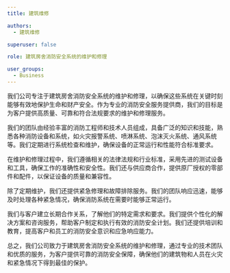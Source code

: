 ```yaml
---
title: 建筑维修

authors:
  - 建筑维修

superuser: false

role: 建筑房舍消防安全系统的维护和修理

user_groups:
  - Business
---
```


我们公司专注于建筑房舍消防安全系统的维护和修理，以确保这些系统在关键时刻能够有效地保护生命和财产安全。作为专业的消防安全服务提供商，我们的目标是为客户提供高质量、可靠和符合法规要求的维护和修理服务。
 
我们的团队由经验丰富的消防工程师和技术人员组成，具备广泛的知识和技能，熟悉各种消防设备和系统，如火灾报警系统、喷淋系统、泡沫灭火系统、通风系统等。我们定期进行系统检查和维护，确保设备的正常运行和性能符合标准要求。
 
在维护和修理过程中，我们遵循相关的法律法规和行业标准，采用先进的测试设备和工具，确保工作的准确性和安全性。我们还与供应商合作，提供原厂授权的零部件和配件，以保证设备的质量和兼容性。
 
除了定期维护，我们还提供紧急修理和故障排除服务。我们的团队响应迅速，能够及时处理各种紧急情况，确保消防系统在需要时能够正常运行。
 
我们与客户建立长期合作关系，了解他们的特定需求和要求。我们提供个性化的解决方案和咨询服务，帮助客户制定和执行有效的消防安全计划。我们还提供培训和教育，提高客户和员工的消防安全意识和应急响应能力。
 
总之，我们公司致力于建筑房舍消防安全系统的维护和修理，通过专业的技术团队和优质的服务，为客户提供可靠的消防安全保障，确保他们的建筑物和人员在火灾和紧急情况下得到最佳的保护。